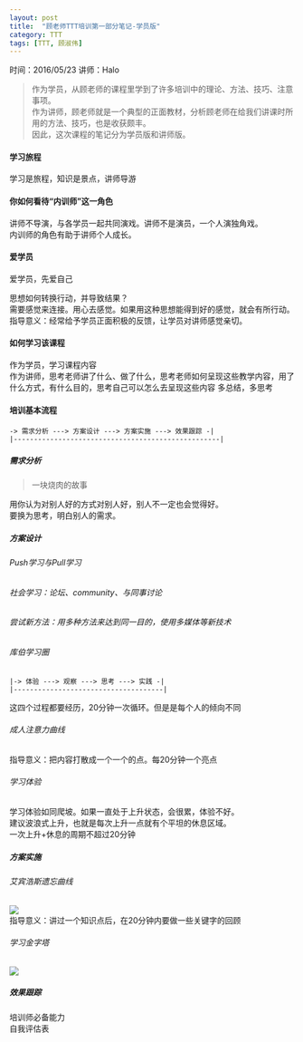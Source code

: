 ```yaml
---
layout: post
title:  "顾老师TTT培训第一部分笔记-学员版"
category: TTT
tags: [TTT, 顾淑伟]
---
```


时间：2016/05/23 讲师：Halo

>作为学员，从顾老师的课程里学到了许多培训中的理论、方法、技巧、注意事项。  
作为讲师，顾老师就是一个典型的正面教材，分析顾老师在给我们讲课时所用的方法、技巧，也是收获颇丰。  
因此，这次课程的笔记分为学员版和讲师版。

#### 学习旅程

![]()  
学习是旅程，知识是景点，讲师导游

#### 你如何看待“内训师”这一角色

讲师不导演，与各学员一起共同演戏。讲师不是演员，一个人演独角戏。  
内训师的角色有助于讲师个人成长。

#### 爱学员

爱学员，先爱自己

![]()  
思想如何转换行动，并导致结果？  
需要感觉来连接。用心去感觉。如果用这种思想能得到好的感觉，就会有所行动。  
指导意义：经常给予学员正面积极的反馈，让学员对讲师感觉亲切。

#### 如何学习该课程

作为学员，学习课程内容  
作为讲师，思考老师讲了什么、做了什么，思考老师如何呈现这些教学内容，用了什么方式，有什么目的，思考自己可以怎么去呈现这些内容
多总结，多思考

#### 培训基本流程

```
-> 需求分析 ---> 方案设计 ---> 方案实施 ---> 效果跟踪 -|
|---------------------------------------------------|
```

##### 需求分析

> 一块烧肉的故事

用你认为对别人好的方式对别人好，别人不一定也会觉得好。  
要换为思考，明白别人的需求。

##### 方案设计

###### Push学习与Pull学习

###### 社会学习：论坛、community、与同事讨论

###### 尝试新方法：用多种方法来达到同一目的，使用多媒体等新技术

###### 库伯学习圈

```
|-> 体验 ---> 观察 ---> 思考 ---> 实践 -|
|-------------------------------------| 
```
这四个过程都要经历，20分钟一次循环。但是是每个人的倾向不同

###### 成人注意力曲线

![]()  
指导意义：把内容打散成一个一个的点。每20分钟一个亮点

###### 学习体验

![]()  
学习体验如同爬坡。如果一直处于上升状态，会很累，体验不好。  
建议波浪式上升，也就是每次上升一点就有个平坦的休息区域。  
一次上升+休息的周期不超过20分钟  

##### 方案实施

###### 艾宾浩斯遗忘曲线

![](https://ss0.bdstatic.com/94oJfD_bAAcT8t7mm9GUKT-xh_/timg?image&quality=100&size=b4000_4000&sec=1464911327&di=65aac5691eb61469fb5d5ee9d17310de&src=http://news.sznews.com/images/attachement/jpg/site3/20151105/001e4f9d635217a4f7e343.jpg)  
指导意义：讲过一个知识点后，在20分钟内要做一些关键字的回顾

###### 学习金字塔

![](http://www.onesmart.org/images/xuep1.jpg)

##### 效果跟踪

培训师必备能力  
自我评估表
